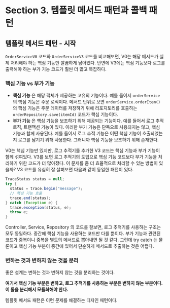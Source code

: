 # Section 3. 템플릿 메서드 패턴과 콜백 패턴

## 템플릿 메서드 패턴 - 시작

`OrderServiceV0` 코드와 `OrderServiceV3` 코드를 비교해보면, V0는 해당 메서드가 실제 처리해야 하는 핵심 기능만 깔끔하게 남아있다. 반면에 V3에는 핵심 기능보다 로그를 출력해야 하는 부가 기능 코드가 훨씬 더 많고 복잡하다.



### 핵심 기능 vs 부가 기능

- **핵심 기능** 은 해당 객체가 제공하는 고유의 기능이다. 예를 들어서 `orderService` 의 핵심 기능은 주문 로직이다. 메서드 단위로 보면 `orderService.orderItem()` 의 핵심 기능은 주문 데이터를 저장하기 위해 리포지토리를 호출하는 `orderRepository.save(itemId)` 코드가 핵심 기능이다.
- **부가 기능** 은 핵심 기능을 보조하기 위해 제공되는 기능이다. 예를 들어서 로그 추적 로직, 트랜잭션 기능이 있다. 이러한 부가 기능은 단독으로 사용되지는 않고, 핵심 기능과 함께 사용된다. 예를 들어서 로그 추적 기능은 어떤 핵심 기능이 호출되었는지 로그를 남기기 위해 사용한다. 그러니까 핵심 기능을 보조하기 위해 존재한다.



V0는 핵심 기능만 있지만, 로그 추적기를 추가한 V3 코드는 핵심 기능과 부가 기능이 함께 섞여있다. V3를 보면 로그 추적기의 도입으로 핵심 기능 코드보다 부가 기능을 처리하기 위한 코드가 더 많아졌다. 이 문제를 좀 더 효율적으로 처리할 수 있는 방법이 있을까? V3 코드를 유심히 잘 살펴보면 다음과 같이 동일한 패턴이 있다.

``` java
TraceStatus status = null;
try {
  status = trace.begin("message");
  // 핵심 기능 호출
  trace.end(status);
} catch (Exception e) {
  trace.exception(status, e);
  throw e;
}
```

Controller, Service, Repository 의 코드를 잘보면, 로그 추적기를 사용하는 구조는 모두 동일하다. 중간에 핵심 기능을 사용하는 코드만 다를 뿐이다. 부가 기능과 관련된 코드가 중복이니 중복을 별도의 메서드로 뽑아내면 될 것 같다. 그런데 try catch 는 물론이고 핵심 기능 부분이 중간에 있어서 단순하게 메서드로 추출하는 것은 어렵다.



### 변하는 것과 변하지 않는 것을 분리

좋은 설계는 변하는 것과 변하지 않는 것을 분리하는 것이다.

**여기서 핵심 기능 부분은 변하고, 로그 추적기를 사용하는 부분은 변하지 않는 부분이다. 이 둘을 분리해서 모듈화해야 한다.**

템플릿 메서드 패턴은 이런 문제를 해결하는 디자인 패턴이다.

